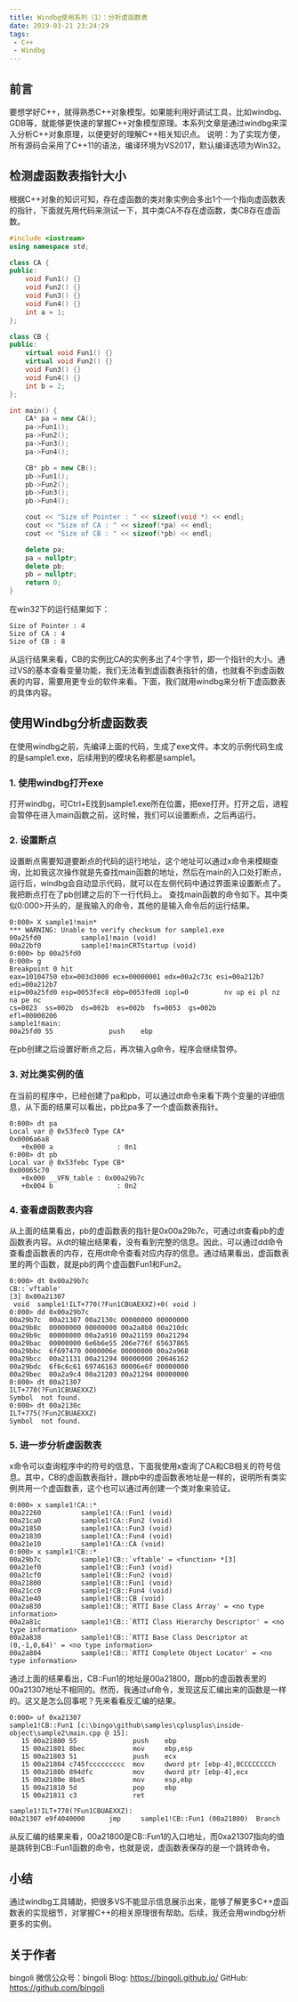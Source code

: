 ```yaml
---
title: Windbg使用系列（1）：分析虚函数表
date: 2019-03-21 23:24:29
tags:
 - C++
 - Windbg
---
```

## 前言
要想学好C++，就得熟悉C++对象模型。如果能利用好调试工具，比如windbg、GDB等，就能够更快速的掌握C++对象模型原理。本系列文章是通过windbg来深入分析C++对象原理，以便更好的理解C++相关知识点。 
说明：为了实现方便，所有源码会采用了C++11的语法，编译环境为VS2017，默认编译选项为Win32。
## 检测虚函数表指针大小
根据C++对象的知识可知，存在虚函数的类对象实例会多出1个一个指向虚函数表的指针，下面就先用代码来测试一下，其中类CA不存在虚函数，类CB存在虚函数。
``` C++
#include <iostream>
using namespace std;

class CA {
public:
    void Fun1() {}
    void Fun2() {}
    void Fun3() {}
    void Fun4() {}
    int a = 1;
};

class CB {
public:
    virtual void Fun1() {}
    virtual void Fun2() {}
    void Fun3() {}
    void Fun4() {}
    int b = 2;
};

int main() {
    CA* pa = new CA();
    pa->Fun1();
    pa->Fun2();
    pa->Fun3();
    pa->Fun4();

    CB* pb = new CB();
    pb->Fun1();
    pb->Fun2();
    pb->Fun3();
    pb->Fun4();

    cout << "Size of Pointer : " << sizeof(void *) << endl;
    cout << "Size of CA : " << sizeof(*pa) << endl;
    cout << "Size of CB : " << sizeof(*pb) << endl;

    delete pa;
    pa = nullptr;
    delete pb;
    pb = nullptr;
    return 0;
}
```
在win32下的运行结果如下：
```
Size of Pointer : 4
Size of CA : 4
Size of CB : 8
```
从运行结果来看，CB的实例比CA的实例多出了4个字节，即一个指针的大小。通过VS的基本查看变量功能，我们无法看到虚函数表指针的值，也就看不到虚函数表的内容，需要用更专业的软件来看。下面，我们就用windbg来分析下虚函数表的具体内容。
## 使用Windbg分析虚函数表
在使用windbg之前，先编译上面的代码，生成了exe文件。本文的示例代码生成的是sample1.exe，后续用到的模块名称都是sample1。
### 1. 使用windbg打开exe
打开windbg，可Ctrl+E找到sample1.exe所在位置，把exe打开。打开之后，进程会暂停在进入main函数之前。这时候，我们可以设置断点，之后再运行。
### 2. 设置断点
设置断点需要知道要断点的代码的运行地址，这个地址可以通过x命令来模糊查询，比如我这次操作就是先查找main函数的地址，然后在main的入口处打断点，运行后，windbg会自动显示代码，就可以在左侧代码中通过界面来设置断点了。我把断点打在了pb创建之后的下一行代码上。
查找main函数的命令如下。其中类似0:000>开头的，是我输入的命令，其他的是输入命令后的运行结果。
```
0:000> X sample1!main*
*** WARNING: Unable to verify checksum for sample1.exe
00a25fd0          sample1!main (void)
00a22bf0          sample1!mainCRTStartup (void)
0:000> bp 00a25fd0
0:000> g
Breakpoint 0 hit
eax=10104750 ebx=003d3000 ecx=00000001 edx=00a2c73c esi=00a212b7 edi=00a212b7
eip=00a25fd0 esp=0053fec8 ebp=0053fed8 iopl=0         nv up ei pl nz na pe nc
cs=0023  ss=002b  ds=002b  es=002b  fs=0053  gs=002b             efl=00000206
sample1!main:
00a25fd0 55              push    ebp
```
在pb创建之后设置好断点之后，再次输入g命令，程序会继续暂停。
### 3. 对比类实例的值
在当前的程序中，已经创建了pa和pb，可以通过dt命令来看下两个变量的详细信息，从下面的结果可以看出，pb比pa多了一个虚函数表指针。
```
0:000> dt pa
Local var @ 0x53fec0 Type CA*
0x0006a6a8 
   +0x000 a                : 0n1
0:000> dt pb
Local var @ 0x53febc Type CB*
0x00065c70 
   +0x000 __VFN_table : 0x00a29b7c 
   +0x004 b                : 0n2
```
### 4. 查看虚函数表内容
从上面的结果看出，pb的虚函数表的指针是0x00a29b7c，可通过dt查看pb的虚函数表内容。从dt的输出结果看，没有看到完整的信息。因此，可以通过dd命令查看虚函数表的内存，在用dt命令查看对应内存的信息。通过结果看出，虚函数表里的两个函数，就是pb的两个虚函数Fun1和Fun2。
```
0:000> dt 0x00a29b7c 
CB::`vftable'
[3] 0x00a21307 
 void  sample1!ILT+770(?Fun1CBUAEXXZ)+0( void )
0:000> dd 0x00a29b7c 
00a29b7c  00a21307 00a2130c 00000000 00000000
00a29b8c  00000000 00000000 00a2a8b8 00a210dc
00a29b9c  00000000 00a2a910 00a21159 00a21294
00a29bac  00000000 6e6b6e55 206e776f 65637865
00a29bbc  6f697470 0000006e 00000000 00a2a968
00a29bcc  00a21131 00a21294 00000000 20646162
00a29bdc  6f6c6c61 69746163 00006e6f 00000000
00a29bec  00a2a9c4 00a21203 00a21294 00000000
0:000> dt 00a21307 
ILT+770(?Fun1CBUAEXXZ)
Symbol  not found.
0:000> dt 00a2130c 
ILT+775(?Fun2CBUAEXXZ)
Symbol  not found.
```
### 5. 进一步分析虚函数表
x命令可以查询程序中的符号的信息，下面我使用x查询了CA和CB相关的符号信息。其中，CB的虚函数表指针，跟pb中的虚函数表地址是一样的，说明所有类实例共用一个虚函数表，这个也可以通过再创建一个类对象来验证。
```
0:000> x sample1!CA::*
00a22260          sample1!CA::Fun1 (void)
00a21ca0          sample1!CA::Fun2 (void)
00a21850          sample1!CA::Fun3 (void)
00a21830          sample1!CA::Fun4 (void)
00a21e10          sample1!CA::CA (void)
0:000> x sample1!CB::*
00a29b7c          sample1!CB::`vftable' = <function> *[3]
00a21ef0          sample1!CB::Fun3 (void)
00a21cf0          sample1!CB::Fun2 (void)
00a21800          sample1!CB::Fun1 (void)
00a21cc0          sample1!CB::Fun4 (void)
00a21e40          sample1!CB::CB (void)
00a2a830          sample1!CB::`RTTI Base Class Array' = <no type information>
00a2a81c          sample1!CB::`RTTI Class Hierarchy Descriptor' = <no type information>
00a2a838          sample1!CB::`RTTI Base Class Descriptor at (0,-1,0,64)' = <no type information>
00a2a804          sample1!CB::`RTTI Complete Object Locator' = <no type information>
```
通过上面的结果看出，CB::Fun1的地址是00a21800，跟pb的虚函数表里的00a21307地址不相同的。然而，我通过uf命令，发现这反汇编出来的函数是一样的。这又是怎么回事呢？先来看看反汇编的结果。
```
0:000> uf 0xa21307
sample1!CB::Fun1 [c:\bingo\github\samples\cplusplus\inside-object\sample2\main.cpp @ 15]:
   15 00a21800 55              push    ebp
   15 00a21801 8bec            mov     ebp,esp
   15 00a21803 51              push    ecx
   15 00a21804 c745fccccccccc  mov     dword ptr [ebp-4],0CCCCCCCCh
   15 00a2180b 894dfc          mov     dword ptr [ebp-4],ecx
   15 00a2180e 8be5            mov     esp,ebp
   15 00a21810 5d              pop     ebp
   15 00a21811 c3              ret

sample1!ILT+770(?Fun1CBUAEXXZ):
00a21307 e9f4040000      jmp     sample1!CB::Fun1 (00a21800)  Branch
```
从反汇编的结果来看，00a21800是CB::Fun1的入口地址，而0xa21307指向的值是跳转到CB::Fun1函数的命令，也就是说，虚函数表保存的是一个跳转命令。
## 小结
通过windbg工具辅助，把很多VS不能显示信息展示出来，能够了解更多C++虚函数表的实现细节，对掌握C++的相关原理很有帮助。后续，我还会用windbg分析更多的实例。
## 关于作者
bingoli
微信公众号：bingoli
Blog: https://bingoli.github.io/
GitHub: https://github.com/bingoli


